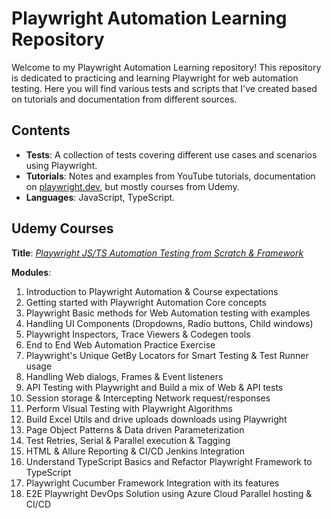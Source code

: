 # Playwright Automation Learning Repository

Welcome to my Playwright Automation Learning repository! This repository is dedicated to practicing and learning Playwright for web automation testing. 
Here you will find various tests and scripts that I've created based on tutorials and documentation from different sources.

## Contents

- **Tests**: A collection of tests covering different use cases and scenarios using Playwright.
- **Tutorials**: Notes and examples from YouTube tutorials, documentation on [playwright.dev](https://playwright.dev/), but mostly courses from Udemy.
- **Languages**: JavaScript, TypeScript.

## Udemy Courses
**Title**: [*Playwright JS/TS Automation Testing from Scratch & Framework*](https://www.udemy.com/course/playwright-tutorials-automation-testing/)

**Modules**:
1. Introduction to Playwright Automation & Course expectations
2. Getting started with Playwright Automation Core concepts
3. Playwright Basic methods for Web Automation testing with examples
4. Handling UI Components (Dropdowns, Radio buttons, Child windows)
5. Playwright Inspectors, Trace Viewers & Codegen tools
6. End to End Web Automation Practice Exercise
7. Playwright's Unique GetBy Locators for Smart Testing & Test Runner usage
8. Handling Web dialogs, Frames & Event listeners
9. API Testing with Playwright and Build a mix of Web & API tests
10. Session storage & Intercepting Network request/responses
11. Perform Visual Testing with Playwright Algorithms
12. Build Excel Utils and drive uploads downloads using Playwright
13. Page Object Patterns & Data driven Parameterization
14. Test Retries, Serial & Parallel execution & Tagging
15. HTML & Allure Reporting & CI/CD Jenkins Integration
16. Understand TypeScript Basics and Refactor Playwright Framework to TypeScript
17. Playwright Cucumber Framework Integration with its features
18. E2E Playwright DevOps Solution using Azure Cloud Parallel hosting & CI/CD
